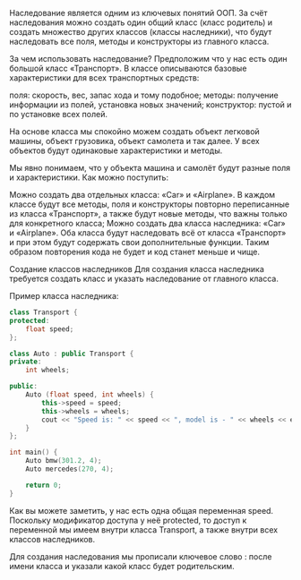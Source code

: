 Наследование является одним из ключевых понятий ООП.
За счёт наследования можно создать один общий класс (класс родитель) и создать множество других классов (классы наследники),
что будут наследовать все поля, методы и конструкторы из главного класса.

За чем использовать наследование?
Предположим что у нас есть один большой класс «Транспорт». В классе описываются базовые характеристики для всех транспортных средств:

поля: скорость, вес, запас хода и тому подобное;
методы: получение информации из полей, установка новых значений;
конструктор: пустой и по установке всех полей.


На основе класса мы спокойно можем создать объект легковой машины, объект грузовика, объект самолета и так далее.
У всех объектов будут одинаковые характеристики и методы.

Мы явно понимаем, что у объекта машина и самолёт будут разные поля и характеристики. Как можно поступить:

Можно создать два отдельных класса: «Car» и «Airplane».
В каждом классе будут все методы, поля и конструкторы повторно переписанные из класса «Транспорт»,
а также будут новые методы, что важны только для конкретного класса;
Можно создать два класса наследника: «Car» и «Airplane».
Оба класса будут наследовать всё от класса «Транспорт» и при этом будут содержать свои дополнительные функции.
Таким образом повторения кода не будет и код станет меньше и чище.


Создание классов наследников
Для создания класса наследника требуется создать класс и указать наследование от главного класса.

Пример класса наследника:

```cpp
class Transport {
protected:
    float speed;
};

class Auto : public Transport {
private:
    int wheels;

public:
    Auto (float speed, int wheels) {
        this->speed = speed;
        this->wheels = wheels;
        cout << "Speed is: " << speed << ", model is - " << wheels << endl;
    }
};

int main() {
    Auto bmw(301.2, 4);
    Auto mercedes(270, 4);

    return 0;
}
```

Как вы можете заметить, у нас есть одна общая переменная speed.
Поскольку модификатор доступа у неё protected, то доступ к переменной мы имеем
внутри класса Transport, а также внутри всех классов наследников.

Для создания наследования мы прописали ключевое слово : после имени класса и указали какой класс будет родительским.
